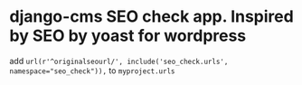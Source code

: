# django-cms SEO check app. Inspired by SEO by yoast for wordpress

add ``url(r'^originalseourl/', include('seo_check.urls', namespace="seo_check")),`` to ``myproject.urls``

